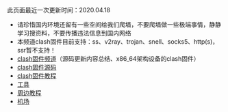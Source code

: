 此页面最近一次更新时间：2020.04.18       
                
* 请珍惜国内环境还留有一些空间给我们爬墙，不要爬墙做一些极端事情，静静学习搜资料，不要传播违法信息到国内网络                         
* 本频道clash固件目前支持：ss、v2ray、trojan、snell、socks5、http(s)，ssr暂不支持！            
* [clash固件频道](https://t.me/clashOpenwrt)（源码更新内容总结、x86_64架构设备的clash固件）                         
* [clash固件源码](./code.md)            
* [clash固件教程](./tips.md)               
* [工具](https://clashopenwrt.github.io/tool/)               
* [周边教程](./others.md)                   
* [机场](./air.md)               

    
        
        
